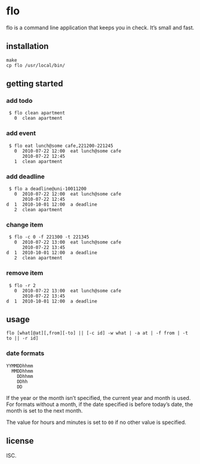 # flo

flo is a command line application that keeps you in check. It’s small and fast.

## installation

    make
    cp flo /usr/local/bin/

## getting started

### add todo

     $ flo clean apartment
       0  clean apartment

### add event

     $ flo eat lunch@some cafe,221200-221245
       0  2010-07-22 12:00  eat lunch@some cafe
          2010-07-22 12:45
       1  clean apartment

### add deadline

     $ flo a deadline@uni-10011200
       0  2010-07-22 12:00  eat lunch@some cafe
          2010-07-22 12:45
    d  1  2010-10-01 12:00  a deadline
       2  clean apartment

### change item

     $ flo -c 0 -f 221300 -t 221345
       0  2010-07-22 13:00  eat lunch@some cafe
          2010-07-22 13:45
    d  1  2010-10-01 12:00  a deadline
       2  clean apartment

### remove item

     $ flo -r 2
       0  2010-07-22 13:00  eat lunch@some cafe
          2010-07-22 13:45
    d  1  2010-10-01 12:00  a deadline

## usage

    flo [what[@at][,from][-to] || [-c id] -w what | -a at | -f from | -t to || -r id]

### date formats

    YYMMDDhhmm
      MMDDhhmm
        DDhhmm
        DDhh
        DD

If the year or the month isn’t specified, the current year and month is used.
For formats without a month, if the date specified is before today’s date, the
month is set to the next month.

The value for hours and minutes is set to `00` if no other value is specified.

## license

ISC.
